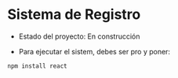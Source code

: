 <h1> Sistema de Registro </h1>

- Estado del proyecto: En construcción 

- Para ejecutar el sistem, debes ser pro y poner:

```npm install react ```
